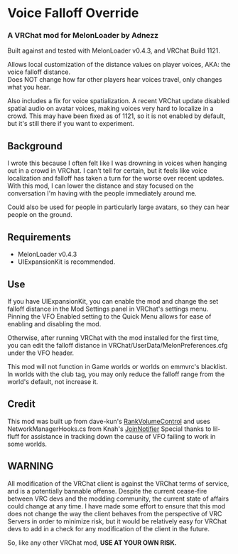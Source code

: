 # Voice Falloff Override
### A VRChat mod for MelonLoader by Adnezz

Built against and tested with MelonLoader v0.4.3, and VRChat Build 1121.

Allows local customization of the distance values on player voices, AKA: the voice falloff distance.  
Does NOT change how far other players hear voices travel, only changes what you hear.

Also includes a fix for voice spatialization. A recent VRChat update disabled spatial audio on avatar voices, making voices very hard to localize in a crowd. This may have been fixed as of 1121, so it is not enabled by default, but it's still there if you want to experiment.

## Background
I wrote this because I often felt like I was drowning in voices when hanging out in a crowd in VRChat. I can't tell for certain, but it feels like voice localization and falloff has taken a turn for the worse over recent updates. With this mod, I can lower the distance and stay focused on the conversation I'm having with the people immediately around me.

Could also be used for people in particularly large avatars, so they can hear people on the ground.



## Requirements
* MelonLoader v0.4.3
* UIExpansionKit is recommended.

## Use

If you have UIExpansionKit, you can enable the mod and change the set falloff distance in the Mod Settings panel in VRChat's settings menu. Pinning the VFO Enabled setting to the Quick Menu allows for ease of enabling and disabling the mod.

Otherwise, after running VRChat with the mod installed for the first time, you can edit the falloff distance in VRChat/UserData/MelonPreferences.cfg under the VFO header.

This mod will not function in Game worlds or worlds on emmvrc's blacklist. In worlds with the club tag, you may only reduce the falloff range from the world's default, not increase it.


## Credit
This mod was built up from dave-kun's [RankVolumeControl](https://github.com/dave-kun/RankVolumeControl) and uses NetworkManagerHooks.cs from Knah's [JoinNotifier](https://github.com/knah/VRCMods/tree/master/JoinNotifier)
Special thanks to lil-fluff for assistance in tracking down the cause of VFO failing to work in some worlds.




## WARNING
All modification of the VRChat client is against the VRChat terms of service, and is a potentially bannable offense. Despite the current cease-fire between VRC devs and the modding community, the current state of affairs could change at any time. I have made some effort to ensure that this mod does not change the way the client behaves from the  perspective of VRC Servers in order to minimize risk, but it would be relatively easy for VRChat devs to add in a check for any modification of the client in the future.

So, like any other VRChat mod, **USE AT YOUR OWN RISK.**
